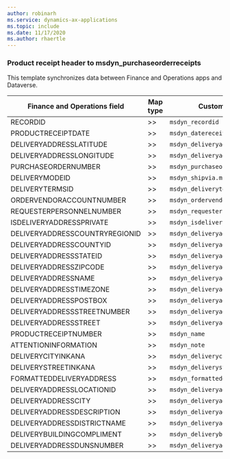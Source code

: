 ```yaml
---
author: robinarh
ms.service: dynamics-ax-applications
ms.topic: include
ms.date: 11/17/2020
ms.author: rhaertle
---
```


### Product receipt header to msdyn_purchaseorderreceipts

This template synchronizes data between Finance and Operations apps and Dataverse.

Finance and Operations field | Map type | Customer engagement field | Default value
---|---|---|---
RECORDID | >> | `msdyn_recordid` | 
PRODUCTRECEIPTDATE | >> | `msdyn_datereceived` | 
DELIVERYADDRESSLATITUDE | >> | `msdyn_deliveryaddresslatitude` | 
DELIVERYADDRESSLONGITUDE | >> | `msdyn_deliveryaddresslongitude` | 
PURCHASEORDERNUMBER | >> | `msdyn_purchaseorder.msdyn_name` | 
DELIVERYMODEID | >> | `msdyn_shipvia.msdyn_name` | 
DELIVERYTERMSID | >> | `msdyn_deliveryterm.msdyn_termscode` | 
ORDERVENDORACCOUNTNUMBER | >> | `msdyn_ordervendor.msdyn_vendoraccountnumber` | 
REQUESTERPERSONNELNUMBER | >> | `msdyn_requesterpersonnel.cdm_workernumber` | 
ISDELIVERYADDRESSPRIVATE | >> | `msdyn_isdeliveryaddressprivate` | 
DELIVERYADDRESSCOUNTRYREGIONID | >> | `msdyn_deliveryaddresscountryregionid` | 
DELIVERYADDRESSCOUNTYID | >> | `msdyn_deliveryaddresscountyid` | 
DELIVERYADDRESSSTATEID | >> | `msdyn_deliveryaddressstateid` | 
DELIVERYADDRESSZIPCODE | >> | `msdyn_deliveryaddresszipcode` | 
DELIVERYADDRESSNAME | >> | `msdyn_deliveryaddressname` | 
DELIVERYADDRESSTIMEZONE | >> | `msdyn_deliveryaddresstimezone` | 
DELIVERYADDRESSPOSTBOX | >> | `msdyn_deliveryaddresspostbox` | 
DELIVERYADDRESSSTREETNUMBER | >> | `msdyn_deliveryaddressstreetnumber` | 
DELIVERYADDRESSSTREET | >> | `msdyn_deliveryaddressstreet` | 
PRODUCTRECEIPTNUMBER | >> | `msdyn_name` | 
ATTENTIONINFORMATION | >> | `msdyn_note` | 
DELIVERYCITYINKANA | >> | `msdyn_deliverycityinkana` | 
DELIVERYSTREETINKANA | >> | `msdyn_deliverystreetinkana` | 
FORMATTEDDELIVERYADDRESS | >> | `msdyn_formatteddeliveryaddress` | 
DELIVERYADDRESSLOCATIONID | >> | `msdyn_deliveryaddresslocationid` | 
DELIVERYADDRESSCITY | >> | `msdyn_deliveryaddresscity` | 
DELIVERYADDRESSDESCRIPTION | >> | `msdyn_deliveryaddressdescription` | 
DELIVERYADDRESSDISTRICTNAME | >> | `msdyn_deliveryaddressdistrictname` | 
DELIVERYBUILDINGCOMPLIMENT | >> | `msdyn_deliverybuildingcompliment` | 
DELIVERYADDRESSDUNSNUMBER | >> | `msdyn_deliveryaddressdunsnumber` | 
